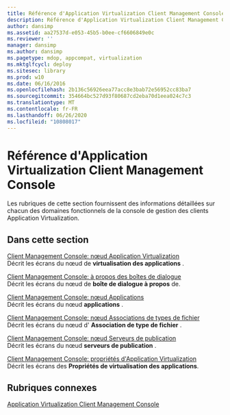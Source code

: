 ```yaml
---
title: Référence d'Application Virtualization Client Management Console
description: Référence d'Application Virtualization Client Management Console
author: dansimp
ms.assetid: aa27537d-e053-45b5-b0ee-cf6606849e0c
ms.reviewer: ''
manager: dansimp
ms.author: dansimp
ms.pagetype: mdop, appcompat, virtualization
ms.mktglfcycl: deploy
ms.sitesec: library
ms.prod: w10
ms.date: 06/16/2016
ms.openlocfilehash: 2b136c56926eea77acc8e3bab72e56952cc83ba7
ms.sourcegitcommit: 354664bc527d93f80687cd2eba70d1eea024c7c3
ms.translationtype: MT
ms.contentlocale: fr-FR
ms.lasthandoff: 06/26/2020
ms.locfileid: "10808017"
---
```

# Référence d'Application Virtualization Client Management Console


Les rubriques de cette section fournissent des informations détaillées sur chacun des domaines fonctionnels de la console de gestion des clients Application Virtualization.

## Dans cette section


<a href="" id="client-management-console--application-virtualization-node"></a>[Client Management Console: nœud Application Virtualization](client-management-console-application-virtualization-node.md)  
Décrit les écrans du nœud de **virtualisation des applications** .

<a href="" id="client-management-console--about-dialog-boxes"></a>[Client Management Console: à propos des boîtes de dialogue](client-management-console-about-dialog-boxes.md)  
Décrit les écrans du nœud de **boîte de dialogue à propos** de.

<a href="" id="client-management-console--applications-node"></a>[Client Management Console: nœud Applications](client-management-console-applications-node.md)  
Décrit les écrans du nœud **applications** .

<a href="" id="client-management-console--file-type-associations-node"></a>[Client Management Console: nœud Associations de types de fichier](client-management-console-file-type-associations-node.md)  
Décrit les écrans du nœud d' **Association de type de fichier** .

<a href="" id="client-management-console--publishing-servers-node"></a>[Client Management Console: nœud Serveurs de publication](client-management-console-publishing-servers-node.md)  
Décrit les écrans du nœud **serveurs de publication** .

<a href="" id="client-management-console--application-virtualization-properties"></a>[Client Management Console: propriétés d'Application Virtualization](client-management-console-application-virtualization-properties.md)  
Décrit les écrans des **Propriétés de virtualisation des applications**.

## Rubriques connexes


[Application Virtualization Client Management Console](application-virtualization-client-management-console.md)

 

 





